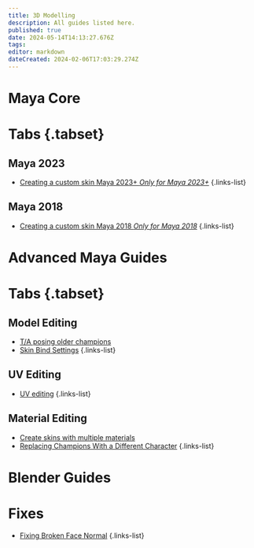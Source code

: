 ```yaml
---
title: 3D Modelling
description: All guides listed here.
published: true
date: 2024-05-14T14:13:27.676Z
tags: 
editor: markdown
dateCreated: 2024-02-06T17:03:29.274Z
---
```


# Maya Core
# Tabs {.tabset}
## Maya 2023
- [Creating a custom skin Maya 2023+ *Only for Maya 2023+*](/specific-guide/3d-modelling/create-customskin-maya2023)
 {.links-list}
 
## Maya 2018
- [Creating a custom skin Maya 2018 *Only for Maya 2018*](/specific-guide/3d-modelling/create-customskin-maya2018)
 {.links-list}

# Advanced Maya Guides
# Tabs {.tabset}
## Model Editing
- [T/A posing older champions](/specific-guide/3d-modelling/tposeoldchamps)
- [Skin Bind Settings](/specific-guide/3d-modelling/maya-bind-settings)
{.links-list}
 ## UV Editing
 - [UV editing](/specific-guide/3d-modelling/uv-editing)
 {.links-list}
 ## Material Editing
- [Create skins with multiple materials](/specific-guide/texturing/create-skin-with-multiple-mats)
- [Replacing Champions With a Different Character](/specific-guide/3d-modelling/Replacing-Champion-With-a-Completely-Different-Model)
{.links-list}

# Blender Guides

# Fixes
- [Fixing Broken Face Normal](/specific-guide/3d-modelling/Fixing_broken_face_normals)
 {.links-list}